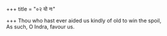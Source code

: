 +++
title = "०२ यो नः"

+++
Thou who hast ever aided us kindly of old to win the spoil,  
     As such, O Indra, favour us.
